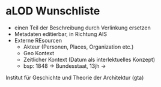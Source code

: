 # aLOD Wunschliste

* einen Teil der Beschreibung durch Verlinkung ersetzen
* Metadaten editierbar, in Richtung AIS
* Externe REsourcen
    - Akteur (Personen, Places, Organization etc.)
    - Geo Kontext
    - Zeitlicher Kontext (Datum als interlektuelles Konzept)
    - bsp: 1848 -> Bundesstaat, 13jh -> 

Institut für Geschichte und Theorie der Architektur (gta)